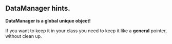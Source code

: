 ## DataManager hints.

**DataManager is a global unique object!**  

If you want to keep it in your class you need to keep it like a **general** pointer, without clean up.
